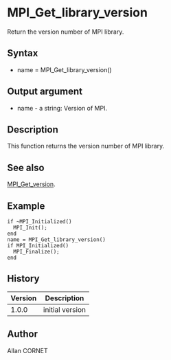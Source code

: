 

# MPI_Get_library_version

Return the version number of MPI library.

## Syntax

- name = MPI_Get_library_version()

## Output argument

 - name - a string: Version of MPI.

## Description


  <p>This function returns the version number of MPI library.</p>


## See also

[MPI_Get_version](MPI_Get_version.md).
## Example

```Nelson
if ~MPI_Initialized()
  MPI_Init();
end
name = MPI_Get_library_version()
if MPI_Initialized()
  MPI_Finalize();
end
```

## History

|Version|Description|
|------|------|
|1.0.0|initial version|


## Author

Allan CORNET



